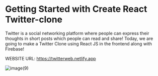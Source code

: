 # Getting Started with Create React Twitter-clone

Twitter is a social networking platform where people can express their thoughts in short posts which people can read and share! Today, we are going to make a Twitter Clone using React JS in the frontend along with Firebase!

WEBSITE URL: https://twitterweb.netlify.app

![image(9)](https://user-images.githubusercontent.com/67253461/120151807-58310080-c20a-11eb-8b78-eb4e35a1643a.png)
